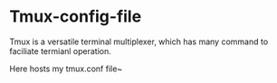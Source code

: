 Tmux-config-file
================

Tmux is a versatile terminal multiplexer,
which has many command to faciliate 
termianl operation.

Here hosts my tmux.conf file~
